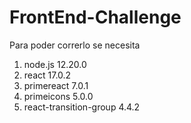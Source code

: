# FrontEnd-Challenge

Para poder correrlo se necesita
1. node.js 12.20.0
2. react 17.0.2
3. primereact 7.0.1
4. primeicons 5.0.0
5. react-transition-group 4.4.2